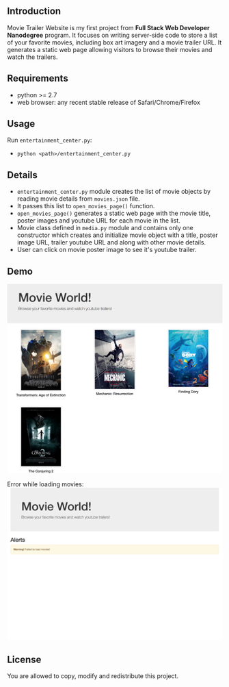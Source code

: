 
## Introduction

Movie Trailer Website is my first project from **Full Stack Web Developer Nanodegree** program. It focuses on writing server-side code to store a list of your favorite movies, including box art imagery and a movie trailer URL. It generates a static web page allowing visitors to browse their movies and watch the trailers.


## Requirements

* python >= 2.7
* web browser: any recent stable release of Safari/Chrome/Firefox


## Usage

Run `entertainment_center.py`:

* `python <path>/entertainment_center.py`

## Details

* `entertainment_center.py` module creates the list of movie objects by reading movie details from `movies.json` file.
* It passes this list to `open_movies_page()` function.
* `open_movies_page()` generates a static web page with the movie title, poster images and youtube URL for each movie in the list.
* Movie class defined in `media.py` module and contains only one constructor which creates and initialize movie object with a title, poster image URL, trailer youtube URL and along with other movie details.
*  User can click on movie poster image to see it's youtube trailer.

## Demo

![sample demo screen](images/demo.png)

Error while loading movies:
![sample error screen](images/error_demo.png)

## License

You are allowed to copy, modify and redistribute this project.
